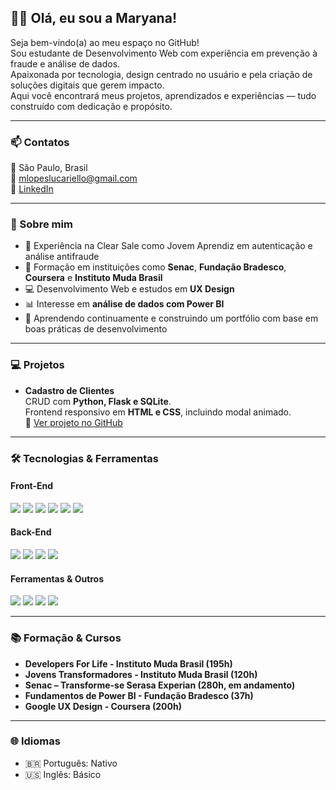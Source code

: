 ## 👋🏻 Olá, eu sou a Maryana!

Seja bem-vindo(a) ao meu espaço no GitHub!  
Sou estudante de Desenvolvimento Web com experiência em prevenção à fraude e análise de dados.  
Apaixonada por tecnologia, design centrado no usuário e pela criação de soluções digitais que gerem impacto.  
Aqui você encontrará meus projetos, aprendizados e experiências — tudo construído com dedicação e propósito.

---

### 📫 Contatos
📍 São Paulo, Brasil  
📧 mlopeslucariello@gmail.com  
🔗 [LinkedIn](https://www.linkedin.com/in/maryana-oliveira)

---

### 🚀 Sobre mim
- 💼 Experiência na Clear Sale como Jovem Aprendiz em autenticação e análise antifraude  
- 🧠 Formação em instituições como **Senac**, **Fundação Bradesco**, **Coursera** e **Instituto Muda Brasil**  
- 💻 Desenvolvimento Web e estudos em **UX Design**  
- 📊 Interesse em **análise de dados com Power BI**  
- 🌱 Aprendendo continuamente e construindo um portfólio com base em boas práticas de desenvolvimento  

---

### 💻 Projetos
- **Cadastro de Clientes**  
  CRUD com **Python, Flask e SQLite**.  
  Frontend responsivo em **HTML e CSS**, incluindo modal animado.  
  🔗 [Ver projeto no GitHub](#)

---

### 🛠️ Tecnologias & Ferramentas

#### Front-End
<p>
  <img src="https://img.shields.io/badge/HTML5-E34F26?style=for-the-badge&logo=html5&logoColor=white" />
  <img src="https://img.shields.io/badge/CSS3-1572B6?style=for-the-badge&logo=css3&logoColor=white" />
  <img src="https://img.shields.io/badge/Sass-CC6699?style=for-the-badge&logo=sass&logoColor=white" />
  <img src="https://img.shields.io/badge/Bootstrap-7952B3?style=for-the-badge&logo=bootstrap&logoColor=white" />
  <img src="https://img.shields.io/badge/JavaScript-F7DF1E?style=for-the-badge&logo=javascript&logoColor=black" />
  <img src="https://img.shields.io/badge/React-20232A?style=for-the-badge&logo=react&logoColor=61DAFB" />
</p>

#### Back-End
<p>
  <img src="https://img.shields.io/badge/Python-3776AB?style=for-the-badge&logo=python&logoColor=white" />
  <img src="https://img.shields.io/badge/Flask-000000?style=for-the-badge&logo=flask&logoColor=white" />
  <img src="https://img.shields.io/badge/C%23-239120?style=for-the-badge&logo=c-sharp&logoColor=white" />
  <img src="https://img.shields.io/badge/SQL-4479A1?style=for-the-badge&logo=postgresql&logoColor=white" />
</p>

#### Ferramentas & Outros
<p>
  <img src="https://img.shields.io/badge/Git-F05033?style=for-the-badge&logo=git&logoColor=white" />
  <img src="https://img.shields.io/badge/GitHub-181717?style=for-the-badge&logo=github&logoColor=white" />
  <img src="https://img.shields.io/badge/Power%20BI-F2C811?style=for-the-badge&logo=powerbi&logoColor=black" />
  <img src="https://img.shields.io/badge/Microsoft%20Office-D83B01?style=for-the-badge&logo=microsoft-office&logoColor=white" />
</p>

---

### 📚 Formação & Cursos
- **Developers For Life - Instituto Muda Brasil (195h)**  
- **Jovens Transformadores - Instituto Muda Brasil (120h)**  
- **Senac – Transforme-se Serasa Experian (280h, em andamento)**  
- **Fundamentos de Power BI - Fundação Bradesco (37h)**  
- **Google UX Design - Coursera (200h)**  

---

### 🌐 Idiomas
- 🇧🇷 Português: Nativo  
- 🇺🇸 Inglês: Básico  
